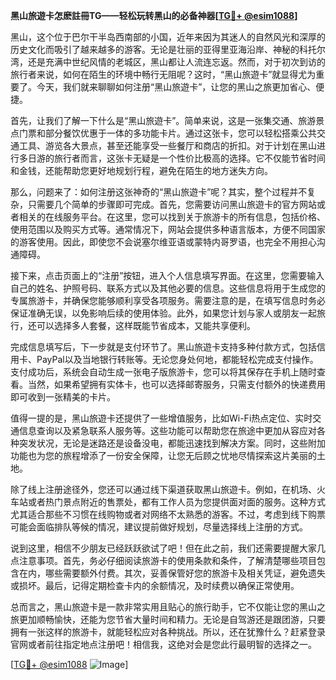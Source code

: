 **黑山旅遊卡怎麽註冊TG——轻松玩转黑山的必备神器[[TG💪+ @esim1088](https://t.me/s/esim1088)]**

黑山，这个位于巴尔干半岛西南部的小国，近年来因为其迷人的自然风光和深厚的历史文化而吸引了越来越多的游客。无论是壮丽的亚得里亚海沿岸、神秘的科托尔湾，还是充满中世纪风情的老城区，黑山都让人流连忘返。然而，对于初次到访的旅行者来说，如何在陌生的环境中畅行无阻呢？这时，“黑山旅遊卡”就显得尤为重要了。今天，我们就来聊聊如何注册“黑山旅遊卡”，让您的黑山之旅更加省心、便捷。

首先，让我们了解一下什么是“黑山旅遊卡”。简单来说，这是一张集交通、旅游景点门票和部分餐饮优惠于一体的多功能卡片。通过这张卡，您可以轻松搭乘公共交通工具、游览各大景点，甚至还能享受一些餐厅和商店的折扣。对于计划在黑山进行多日游的旅行者而言，这张卡无疑是一个性价比极高的选择。它不仅能节省时间和金钱，还能帮助您更好地规划行程，避免在陌生的地方迷失方向。

那么，问题来了：如何注册这张神奇的“黑山旅遊卡”呢？其实，整个过程并不复杂，只需要几个简单的步骤即可完成。首先，您需要访问黑山旅遊卡的官方网站或者相关的在线服务平台。在这里，您可以找到关于旅游卡的所有信息，包括价格、使用范围以及购买方式等。通常情况下，网站会提供多种语言版本，方便不同国家的游客使用。因此，即使您不会说塞尔维亚语或蒙特内哥罗语，也完全不用担心沟通障碍。

接下来，点击页面上的“注册”按钮，进入个人信息填写界面。在这里，您需要输入自己的姓名、护照号码、联系方式以及其他必要的信息。这些信息将用于生成您的专属旅游卡，并确保您能够顺利享受各项服务。需要注意的是，在填写信息时务必保证准确无误，以免影响后续的使用体验。此外，如果您计划与家人或朋友一起旅行，还可以选择多人套餐，这样既能节省成本，又能共享便利。

完成信息填写后，下一步就是支付环节了。黑山旅遊卡支持多种付款方式，包括信用卡、PayPal以及当地银行转账等。无论您身处何地，都能轻松完成支付操作。支付成功后，系统会自动生成一张电子版旅游卡，您可以将其保存在手机上随时查看。当然，如果希望拥有实体卡，也可以选择邮寄服务，只需支付额外的快递费用即可收到一张精美的卡片。

值得一提的是，黑山旅遊卡还提供了一些增值服务，比如Wi-Fi热点定位、实时交通信息查询以及紧急联系人服务等。这些功能可以帮助您在旅途中更加从容应对各种突发状况，无论是迷路还是设备没电，都能迅速找到解决方案。同时，这些附加功能也为您的旅程增添了一份安全保障，让您无后顾之忧地尽情探索这片美丽的土地。

除了线上注册途径外，您还可以通过线下渠道获取黑山旅遊卡。例如，在机场、火车站或者热门景点附近的售票处，都有工作人员为您提供面对面的服务。这种方式尤其适合那些不习惯在线购物或者对网络不太熟悉的游客。不过，考虑到线下购票可能会面临排队等候的情况，建议提前做好规划，尽量选择线上注册的方式。

说到这里，相信不少朋友已经跃跃欲试了吧！但在此之前，我们还需要提醒大家几点注意事项。首先，务必仔细阅读旅游卡的使用条款和条件，了解清楚哪些项目包含在内，哪些需要额外付费。其次，妥善保管好您的旅游卡及相关凭证，避免遗失或损坏。最后，记得定期检查卡内的余额情况，及时续费以确保正常使用。

总而言之，黑山旅遊卡是一款非常实用且贴心的旅行助手，它不仅能让您的黑山之旅更加顺畅愉快，还能为您节省大量时间和精力。无论是自驾游还是跟团游，只要拥有一张这样的旅游卡，就能轻松应对各种挑战。所以，还在犹豫什么？赶紧登录官网或者前往指定地点注册吧！相信我，这绝对会是您此行最明智的选择之一。

[[TG💪+ @esim1088](https://t.me/s/esim1088) ![Image](https://i.postimg.cc/4NQfJmqS/Snipaste-2025-05-13-00-14-12.png)]
